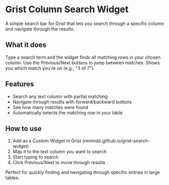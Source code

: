 # Grist Column Search Widget

A simple search bar for Grist that lets you search through a specific column and navigate through the results.

## What it does

Type a search term and the widget finds all matching rows in your chosen column. Use the Previous/Next buttons to jump between matches. Shows you which match you're on (e.g., "3 of 7").

## Features

- Search any text column with partial matching
- Navigate through results with forward/backward buttons
- See how many matches were found
- Automatically selects the matching row in your table

## How to use

1. Add as a Custom Widget in Grist (remindz.github.io/grist-search-widget)
2. Map it to the text column you want to search
3. Start typing to search
4. Click Previous/Next to move through results

Perfect for quickly finding and navigating through specific entries in large tables.
